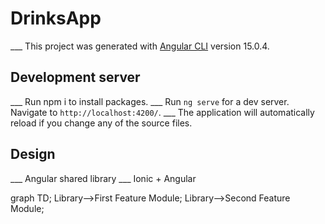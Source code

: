 # DrinksApp

___ This project was generated with [Angular CLI](https://github.com/angular/angular-cli) version 15.0.4.

## Development server

___ Run npm i to install packages.
___ Run `ng serve` for a dev server. Navigate to `http://localhost:4200/`. 
___ The application will automatically reload if you change any of the source files.

## Design

___ Angular shared library
___ Ionic + Angular

graph TD;
    Library-->First Feature Module;
    Library-->Second Feature Module;
